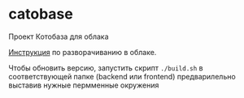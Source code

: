 # catobase

Проект Котобаза  для облака

[Инструкция](https://github.com/NitroLine/catobase/blob/main/deploy/README.md)  по разворачиванию в облаке.

Чтобы обновить версию, запустить скрипт `./build.sh` в соответствующей папке (backend или frontend) предварилельно выставив нужные пермменные окружения
